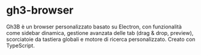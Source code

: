 # gh3-browser
Gh3B è un browser personalizzato basato su Electron, con funzionalità come sidebar dinamica, gestione avanzata delle tab (drag &amp; drop, preview), scorciatoie da tastiera globali e motore di ricerca personalizzato. Creato con TypeScript.
